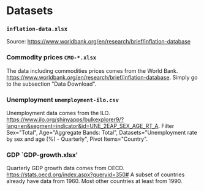 # Datasets
### `inflation-data.xlsx`
Source: https://www.worldbank.org/en/research/brief/inflation-database

### Commodity prices `CMO-*.xlsx`
The data including commodities prices comes from the World Bank. https://www.worldbank.org/en/research/brief/inflation-database. Simply go to the subsection "Data Download".

### Unemployment `unemployment-ilo.csv`
Unemployment data comes from the ILO. https://www.ilo.org/shinyapps/bulkexplorer9/?lang=en&segment=indicator&id=UNE_2EAP_SEX_AGE_RT_A. Filter Sex="Total", Age="Aggregate Bands: Total", Datasets="Unemployment rate by sex and age (%) - Quarterly", Pivot Items="Country".

### GDP `GDP-growth.xlsx'
Quarterly GDP growth data comes from OECD. https://stats.oecd.org/index.aspx?queryid=350#
A subset of countries already have data from 1960. Most other countries at least from 1990.
